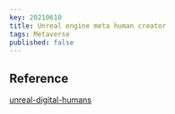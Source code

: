 ```yaml
---
key: 20210610
title: Unreal engine meta human creator
tags: Metaverse
published: false
---
```



## Reference

[unreal-digital-humans](https://www.unrealengine.com/en-US/digital-humans)
